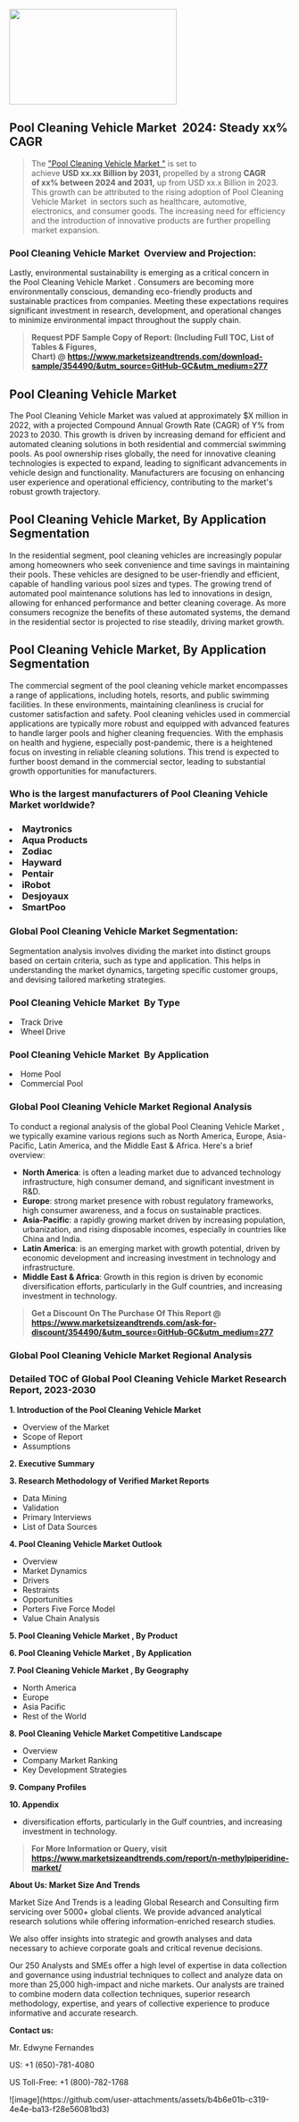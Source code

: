 <p><img class="alignnone size-medium wp-image-20088" src="https://ffe5etoiles.com/wp-content/uploads/2024/12/MST1-300x171.png" alt="" width="300" height="171" /></p><h2 id="ember46" class="ember-view reader-text-block__heading-2">Pool Cleaning Vehicle Market &nbsp;2024: Steady&nbsp;xx% CAGR</h2><blockquote id="ember47" class="ember-view reader-text-block__blockquote">The&nbsp;<a class="app-aware-link " href="https://www.marketsizeandtrends.com/download-sample/354490/&utm_source=GitHub-GC&utm_medium=277" target="_blank" data-test-app-aware-link="">"Pool Cleaning Vehicle Market "</a>&nbsp;is set to achieve&nbsp;<strong>USD&nbsp;xx.xx&nbsp;Billion by 2031,</strong>&nbsp;propelled by a strong&nbsp;<strong>CAGR of&nbsp;xx% between 2024 and 2031,</strong>&nbsp;up from USD xx.x Billion in 2023. This growth can be attributed to the rising adoption of&nbsp;Pool Cleaning Vehicle Market &nbsp;in sectors such as healthcare, automotive, electronics, and consumer goods. The increasing need for efficiency and the introduction of innovative products are further propelling market expansion.</blockquote><h3 id="ember48" class="ember-view reader-text-block__heading-3">Pool Cleaning Vehicle Market &nbsp;Overview and Projection:</h3><p id="ember49" class="ember-view reader-text-block__paragraph">Lastly, environmental sustainability is emerging as a critical concern in the&nbsp;Pool Cleaning Vehicle Market . Consumers are becoming more environmentally conscious, demanding eco-friendly products and sustainable practices from companies. Meeting these expectations requires significant investment in research, development, and operational changes to minimize environmental impact throughout the supply chain.</p><blockquote id="ember50" class="ember-view reader-text-block__blockquote"><strong>Request PDF Sample Copy of Report: (Including Full TOC, List of Tables &amp; Figures, Chart)&nbsp;@&nbsp;<strong><a href="https://www.marketsizeandtrends.com/download-sample/354490/&utm_source=GitHub-GC&utm_medium=277" target="_blank">https://www.marketsizeandtrends.com/download-sample/354490/&utm_source=GitHub-GC&utm_medium=277</a></strong></strong></blockquote><h3 class=""> <h2>Pool Cleaning Vehicle Market</h2><p>The Pool Cleaning Vehicle Market was valued at approximately $X million in 2022, with a projected Compound Annual Growth Rate (CAGR) of Y% from 2023 to 2030. This growth is driven by increasing demand for efficient and automated cleaning solutions in both residential and commercial swimming pools. As pool ownership rises globally, the need for innovative cleaning technologies is expected to expand, leading to significant advancements in vehicle design and functionality. Manufacturers are focusing on enhancing user experience and operational efficiency, contributing to the market's robust growth trajectory.</p><h2>Pool Cleaning Vehicle Market, By Application Segmentation</h2><p>In the residential segment, pool cleaning vehicles are increasingly popular among homeowners who seek convenience and time savings in maintaining their pools. These vehicles are designed to be user-friendly and efficient, capable of handling various pool sizes and types. The growing trend of automated pool maintenance solutions has led to innovations in design, allowing for enhanced performance and better cleaning coverage. As more consumers recognize the benefits of these automated systems, the demand in the residential sector is projected to rise steadily, driving market growth.</p><h2>Pool Cleaning Vehicle Market, By Application Segmentation</h2><p>The commercial segment of the pool cleaning vehicle market encompasses a range of applications, including hotels, resorts, and public swimming facilities. In these environments, maintaining cleanliness is crucial for customer satisfaction and safety. Pool cleaning vehicles used in commercial applications are typically more robust and equipped with advanced features to handle larger pools and higher cleaning frequencies. With the emphasis on health and hygiene, especially post-pandemic, there is a heightened focus on investing in reliable cleaning solutions. This trend is expected to further boost demand in the commercial sector, leading to substantial growth opportunities for manufacturers.</p></h3><h3 id="" class="">Who is the largest manufacturers of&nbsp;Pool Cleaning Vehicle Market  worldwide?</h3><h3 class=""></Li><Li>Maytronics</Li><Li> Aqua Products</Li><Li> Zodiac</Li><Li> Hayward</Li><Li> Pentair</Li><Li> iRobot</Li><Li> Desjoyaux</Li><Li> SmartPoo</h3><h3 id="ember53" class="ember-view reader-text-block__heading-3">Global&nbsp;Pool Cleaning Vehicle Market  Segmentation:</h3><p id="ember54" class="ember-view reader-text-block__paragraph">Segmentation analysis involves dividing the market into distinct groups based on certain criteria, such as type and application. This helps in understanding the market dynamics, targeting specific customer groups, and devising tailored marketing strategies.</p><h3 id="" class="">Pool Cleaning Vehicle Market &nbsp;By Type</h3><p></Li><Li>Track Drive</Li><Li> Wheel Drive</p><h3 id="" class="">Pool Cleaning Vehicle Market &nbsp;By Application</h3><p class=""></Li><Li>Home Pool</Li><Li> Commercial Pool</p><h3 id="ember62" class="ember-view reader-text-block__heading-3">Global Pool Cleaning Vehicle Market  Regional Analysis</h3><p id="ember63" class="ember-view reader-text-block__paragraph">To conduct a regional analysis of the global Pool Cleaning Vehicle Market , we typically examine various regions such as North America, Europe, Asia-Pacific, Latin America, and the Middle East &amp; Africa. Here's a brief overview:</p><ul><li><strong>North America</strong>: is often a leading market due to advanced technology infrastructure, high consumer demand, and significant investment in R&amp;D.</li><li><strong>Europe</strong>: strong market presence with robust regulatory frameworks, high consumer awareness, and a focus on sustainable practices.</li><li><strong>Asia-Pacific</strong>: a rapidly growing market driven by increasing population, urbanization, and rising disposable incomes, especially in countries like China and India.</li><li><strong>Latin America</strong>: is an emerging market with growth potential, driven by economic development and increasing investment in technology and infrastructure.</li><li><strong>Middle East &amp; Africa</strong>: Growth in this region is driven by economic diversification efforts, particularly in the Gulf countries, and increasing investment in technology.</li></ul><blockquote id="ember61" class="ember-view reader-text-block__blockquote"><strong>Get a Discount On The Purchase Of This Report @ <strong><a href="https://html-cleaner.com/" target="">https://www.marketsizeandtrends.com/ask-for-discount/354490/&utm_source=GitHub-GC&utm_medium=277</a></strong></strong></blockquote><h3 id="ember62" class="ember-view reader-text-block__heading-3">Global Pool Cleaning Vehicle Market  Regional Analysis</h3><h3 id="" class="">Detailed TOC of Global Pool Cleaning Vehicle Market  Research Report, 2023-2030</h3><p id="" class=""><strong>1. Introduction of the Pool Cleaning Vehicle Market </strong></p><ul><li>Overview of the Market</li><li>Scope of Report</li><li>Assumptions</li></ul><p id="" class=""><strong>2. Executive Summary</strong></p><p id="" class=""><strong>3. Research Methodology of Verified Market Reports</strong></p><ul><li>Data Mining</li><li>Validation</li><li>Primary Interviews</li><li>List of Data Sources</li></ul><p id="" class=""><strong>4. Pool Cleaning Vehicle Market  Outlook</strong></p><ul><li>Overview</li><li>Market Dynamics</li><li>Drivers</li><li>Restraints</li><li>Opportunities</li><li>Porters Five Force Model</li><li>Value Chain Analysis</li></ul><p id="" class=""><strong>5. Pool Cleaning Vehicle Market , By Product</strong></p><p id="" class=""><strong>6. Pool Cleaning Vehicle Market , By Application</strong></p><p id="" class=""><strong>7. Pool Cleaning Vehicle Market , By Geography</strong></p><ul><li>North America</li><li>Europe</li><li>Asia Pacific</li><li>Rest of the World</li></ul><p id="" class=""><strong>8. Pool Cleaning Vehicle Market  Competitive Landscape</strong></p><ul><li>Overview</li><li>Company Market Ranking</li><li>Key Development Strategies</li></ul><p id="" class=""><strong>9. Company Profiles</strong></p><p id="" class=""><strong>10. Appendix</strong></p><ul><li>diversification efforts, particularly in the Gulf countries, and increasing investment in technology.</li></ul><blockquote id="ember65" class="ember-view reader-text-block__blockquote"><strong>For More Information or Query, visit <strong><strong><a href="https://html-cleaner.com/" target="">https://www.marketsizeandtrends.com/report/n-methylpiperidine-market/</a></strong></strong></strong></blockquote><p id="" class=""><strong>About Us: Market Size And Trends</strong></p><p id="" class="">Market Size And Trends is a leading Global Research and Consulting firm servicing over 5000+ global clients. We provide advanced analytical research solutions while offering information-enriched research studies.</p><p id="" class="">We also offer insights into strategic and growth analyses and data necessary to achieve corporate goals and critical revenue decisions.</p><p id="" class="">Our 250 Analysts and SMEs offer a high level of expertise in data collection and governance using industrial techniques to collect and analyze data on more than 25,000 high-impact and niche markets. Our analysts are trained to combine modern data collection techniques, superior research methodology, expertise, and years of collective experience to produce informative and accurate research.</p><p id="" class=""><strong>Contact us:</strong></p><p id="" class="">Mr. Edwyne Fernandes</p><p id="" class="">US: +1 (650)-781-4080</p><p id="" class="">US Toll-Free: +1 (800)-782-1768</p>
![image](https://github.com/user-attachments/assets/b4b6e01b-c319-4e4e-ba13-f28e56081bd3)
